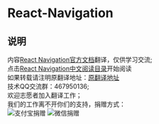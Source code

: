 # React-Navigation

## 说明
内容[React Navigation官方文档][1]翻译，仅供学习交流;
</br>
点击[React Navigation中文阅读目录][2]开始阅读
</br>
如果转载请注明原翻译地址：[原翻译地址][2]
</br>
技术QQ交流群：467950136;
</br>
欢迎志愿者加入翻译工作；
</br>
我们的工作离不开你们的支持，捐赠方式：
</br>
![支付宝捐赠][3]
![微信捐赠][4]

[1]:https://reactnavigation.org/docs
[2]:https://github.com/jiarWang/React-Navigation
[3]:https://csdn-code.oss.aliyuncs.com/php-upload-images/20170811-2308-2845-6051/IMG_20170811_230649.jpg
[4]:https://csdn-code.oss.aliyuncs.com/php-upload-images/20170811-2311-15987-5327/Screenshot_2017-08-11-23-10-52-44.png
